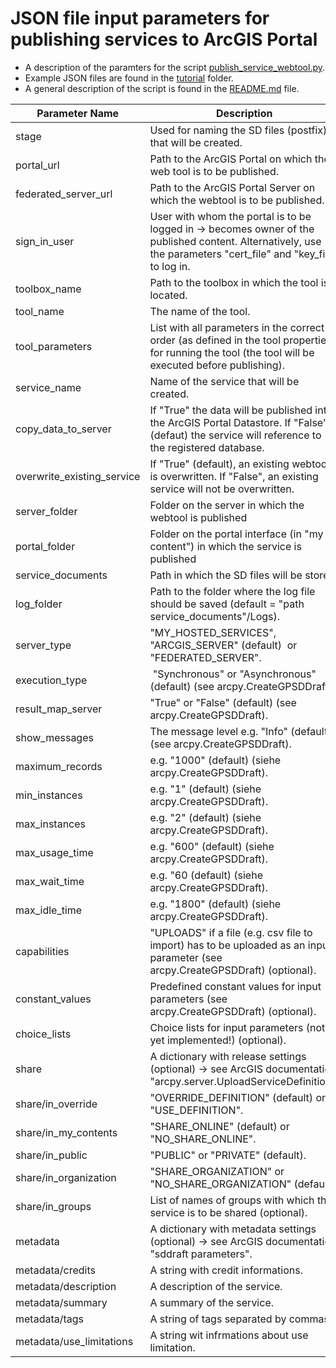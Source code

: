 # JSON file input parameters for publishing services to ArcGIS Portal
- A description of the paramters for the script [publish_service_webtool.py](publish_service_webtool.py).
- Example JSON files are found in the [tutorial](tutorial) folder.
- A general description of the script is found in the [README.md](../README.md) file.

| Parameter Name|    Description    | Example |
| --- | --- | --- |
| stage | Used for naming the SD files (postfix) that will be created. | "TEST" or "PROD" | 
| portal_url | Path to the ArcGIS Portal on which the web tool is to be published.| "https://xxx.xxx.com/portal"|
| federated_server_url | Path to the ArcGIS Portal Server on which the webtool is to be published.| "https://xxx.xxx.com/server" |
| sign_in_user | User with whom the portal is to be logged in → becomes owner of the published content. Alternatively, use the parameters "cert_file" and "key_file" to log in.| "username@domain" |
| toolbox_name | Path to the toolbox in which the tool is located. | "C:/Temp/tutorial/Schulraumplanung.tbx" |
| tool_name | The name of the tool. | "ExportStandorteVS" |
| tool_parameters | List with all parameters in the correct order (as defined in the tool properties) for running the tool (the tool will be executed before publishing). | ["https://xxx.xxx.xx/rest/services/SLU/Primarschule/FeatureServer/3", "C:/Temp/ExportStandorteVS.xlsx", "True", "True"] |
| service_name | Name of the service that will be created.| "ExportStandorteVS" |
| copy_data_to_server | If "True" the data will be published into the ArcGIS Portal Datastore. If "False" (defaut) the service will reference to the registered database.| "False" |
| overwrite_existing_service | If "True" (default), an existing webtool is overwritten. If "False", an existing service will not be overwritten. | "True" |
| server_folder | Folder on the server in which the webtool is published| "TEST" |
| portal_folder | Folder on the portal interface (in "my content") in which the service is published| "TEST" |
| service_documents | Path in which the SD files will be stored.| "C:/Temp/tutorial" |
| log_folder | Path to the folder where the log file should be saved (default = "path service_documents"/Logs).| "C:/Temp/Logs" |
| server_type | "MY_HOSTED_SERVICES", "ARCGIS_SERVER" (default)  or "FEDERATED_SERVER".| "MY_HOSTED_SERVICES" |
| execution_type | "Synchronous" or "Asynchronous" (default) (see arcpy.CreateGPSDDraft).| "Synchronous" |
| result_map_server | "True" or "False" (default) (see arcpy.CreateGPSDDraft).| "False" |
| show_messages |  The message level e.g. "Info" (default) (see arcpy.CreateGPSDDraft).| "Debug" |
| maximum_records  | e.g. "1000" (default) (siehe arcpy.CreateGPSDDraft).|  "1000" |
| min_instances  | e.g. "1" (default) (siehe arcpy.CreateGPSDDraft).|  "1" |
| max_instances  | e.g. "2" (default) (siehe arcpy.CreateGPSDDraft).|  "2" |
| max_usage_time  | e.g. "600" (default) (siehe arcpy.CreateGPSDDraft).|  "600|
| max_wait_time  | e.g. "60 (default) (siehe arcpy.CreateGPSDDraft).|  "60 |
| max_idle_time  | e.g. "1800" (default) (siehe arcpy.CreateGPSDDraft).|  "1800" |
| capabilities  | "UPLOADS" if a file (e.g. csv file to import) has to be uploaded as an input parameter (see arcpy.CreateGPSDDraft) (optional).|  UPLOADS" |
| constant_values  | Predefined constant values for input parameters (see arcpy.CreateGPSDDraft) (optional).|  "" |
| choice_lists  | Choice lists for input parameters (not yet implemented!) (optional).|  "" |
| share | A dictionary with release settings (optional) → see ArcGIS documentation "arcpy.server.UploadServiceDefinition".| "{...}" |
| share/in_override| "OVERRIDE_DEFINITION" (default) or "USE_DEFINITION". | "OVERRIDE_DEFINITION" |
| share/in_my_contents| "SHARE_ONLINE" (default) or "NO_SHARE_ONLINE".| "SHARE_ONLINE" |
| share/in_public| "PUBLIC" or "PRIVATE" (default).| "PRIVATE" |
| share/in_organization| "SHARE_ORGANIZATION" or "NO_SHARE_ORGANIZATION" (default).| "NO_SHARE_ORGANIZATION" |
| share/in_groups| List of names of groups with which the service is to be shared (optional). | ["testgroup_1", "testgroup_2"] |
| metadata | A dictionary with metadata settings (optional) → see ArcGIS documentation "sddraft parameters".| "{...}" |
| metadata/credits | A string with credit informations. | "© Geoinformationszentrum Stadt Luzern"  |
| metadata/description | A description of the service. | "playground places"  |
| metadata/summary | A summary of the service. | "playground places"  |
| metadata/tags | A string of tags separated by commas.| "test,playground" |
| metadata/use_limitations | A string wit infrmations about use limitation.| "test,playground" |
